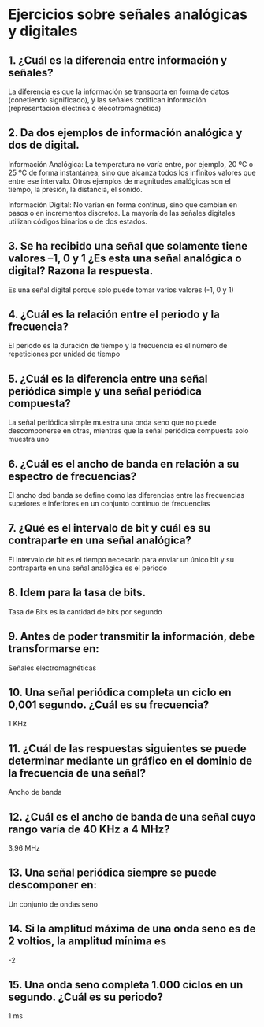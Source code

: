 # Ejercicios sobre señales analógicas y digitales

## 1. ¿Cuál es la diferencia entre información y señales?

La diferencia es que la información se transporta en forma de datos (conetiendo significado), y las señales codifican información (representación electrica o elecotromagnética)

## 2. Da dos ejemplos de información analógica y dos de digital.

Información Analógica: La temperatura no varía entre, por ejemplo, 20 ºC o 25 ºC de forma instantánea, sino que alcanza todos los infinitos valores que entre ese intervalo. Otros ejemplos de magnitudes analógicas son el tiempo, la presión, la distancia, el sonido.

Información Digital: No varían en forma continua, sino que cambian en pasos o en incrementos discretos. La mayoría de las señales digitales utilizan códigos binarios o de dos estados.

## 3. Se ha recibido una señal que solamente tiene valores –1, 0 y 1 ¿Es esta una señal analógica o digital? Razona la respuesta.

Es una señal digital porque solo puede tomar varios valores (-1, 0 y 1)

## 4. ¿Cuál es la relación entre el periodo y la frecuencia?

El período es la duración de tiempo y la frecuencia es el número de repeticiones por unidad de tiempo 

## 5. ¿Cuál es la diferencia entre una señal periódica simple y una señal periódica compuesta?

La señal periódica simple muestra una onda seno que no puede descomponerse en otras, mientras que la señal periódica compuesta solo muestra uno

## 6. ¿Cuál es el ancho de banda en relación a su espectro de frecuencias?

El ancho ded banda se define como las diferencias entre las frecuencias supeiores e inferiores en un conjunto continuo de frecuencias

## 7. ¿Qué es el intervalo de bit y cuál es su contraparte en una señal analógica?

El intervalo de bit es el tiempo necesario para enviar un único bit y su contraparte en una señal analógica es el periodo

## 8. Idem para la tasa de bits.

Tasa de Bits es la cantidad de bits por segundo

## 9. Antes de poder transmitir la información, debe transformarse en:

Señales electromagnéticas

## 10. Una señal periódica completa un ciclo en 0,001 segundo. ¿Cuál es su frecuencia? 

1 KHz 

## 11. ¿Cuál de las respuestas siguientes se puede determinar mediante un gráfico en el dominio de la frecuencia de una señal?

Ancho de banda

## 12. ¿Cuál es el ancho de banda de una señal cuyo rango varía de 40 KHz a 4 MHz?

3,96 MHz 

## 13. Una señal periódica siempre se puede descomponer en:

Un conjunto de ondas seno

## 14. Si la amplitud máxima de una onda seno es de 2 voltios, la amplitud mínima es

 -2

 ## 15. Una onda seno completa 1.000 ciclos en un segundo. ¿Cuál es su periodo?

 1 ms
